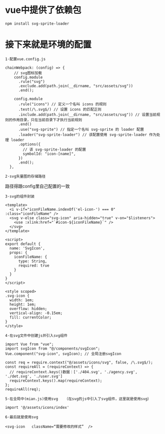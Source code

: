 # **vue**中提供了依赖包

```npm install svg-sprite-loader ```

# **接下来就是环境的配置**
    1·配置vue.config.js
   
```
chainWebpack: (config) => {
    // svg图标加载
    config.module
      .rule("svg")
      .exclude.add(path.join(__dirname, "src/assets/svg"))
      .end();

    config.module
      .rule("icons") // 定义一个名叫 icons 的规则
      .test(/\.svg$/) // 设置 icons 的匹配正则
      .include.add(path.join(__dirname, "src/assets/svg")) // 设置当前规则的作用目录，只在当前目录下才执行当前规则
      .end()
      .use("svg-sprite") // 指定一个名叫 svg-sprite 的 loader 配置
      .loader("svg-sprite-loader") // 该配置使用 svg-sprite-loader 作为处理 loader
      .options({
        // 该 svg-sprite-loader 的配置
        symbolId: "icon-[name]",
      })
      .end();
  },
```
    2·svg矢量图的存储路径
   路径得跟config里自己配置的一致 
   
    3·svg的组件封装
    
```
<template>
  <i v-if="iconFileName.indexOf('el-icon-') === 0" :class="iconFileName" />
  <svg v-else class="svg-icon" aria-hidden="true" v-on="$listeners">
    <use :xlink:href="`#icon-${iconFileName}`" />
  </svg>
</template>

<script>
export default {
  name: 'SvgIcon',
  props: {
    iconFileName: {
      type: String,
      required: true
    }
  }
}
</script>

<style scoped>
.svg-icon {
  width: 1em;
  height: 1em;
  overflow: hidden;
  vertical-align: -0.15em;
  fill: currentColor;
}
</style>

```
    4·在svg文件中创建js并引入svg组件
    
```
import Vue from "vue";
import svgIcon from "@/components/svgIcon";
Vue.component("svg-icon", svgIcon); // 全局注册svgIcon

const req = require.context("@/assets/icons/svg", false, /\.svg$/);
const requireAll = (requireContext) => {
  // requireContext.keys()数据：['./404.svg', './agency.svg', './det.svg', './user.svg']
  requireContext.keys().map(requireContext);
};
requireAll(req);

```
    5·在全局中(mian.js)使用svg   （在svg的js中引入了svg组件，这里就是使用svg）
    
```
import '@/assets/icons/index'
```
    6·最后就是使用svg
    
```
<svg-icon   className=“需要修改的样式”  />
```